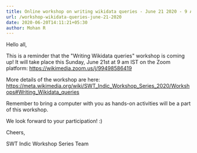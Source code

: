 ```yaml
---
title: Online workshop on writing wikidata queries - June 21 2020 - 9 AM IST
url: /workshop-wikidata-queries-june-21-2020
date: 2020-06-20T14:11:21+05:30
author: Mohan R
---
```


Hello all,

This is a reminder that the "Writing Wikidata queries" workshop is coming up! It will take place this Sunday, June 21st at 9 am IST on the Zoom platform: https://wikimedia.zoom.us/j/99498586419

More details of the workshop are here: https://meta.wikimedia.org/wiki/SWT_Indic_Workshop_Series_2020/Workshops#Writing_Wikidata_queries

Remember to bring a computer with you as hands-on activities will be a part of this workshop.

We look forward to your participation! :)

Cheers,

SWT Indic Workshop Series Team
